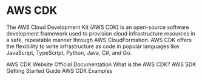 # AWS CDK

The AWS Cloud Development Kit (AWS CDK) is an open-source software development framework used to provision cloud infrastructure resources in a safe, repeatable manner through AWS CloudFormation. AWS CDK offers the flexibility to write infrastructure as code in popular languages like JavaScript, TypeScript, Python, Java, C#, and Go.

<BadgeLink badgeText='Official Website' colorScheme='blue' href='https://aws.amazon.com/cdk/'>AWS CDK Website</BadgeLink>
<BadgeLink badgeText='Official Documentation' colorScheme='blue' href='https://docs.aws.amazon.com/cdk/index.html'>Official Documentation</BadgeLink>
<BadgeLink badgeText='AWS CDK Explained' colorScheme='blue' href='https://docs.aws.amazon.com/cdk/v2/guide/home.html'>What is the AWS CDK?</BadgeLink>
<BadgeLink badgeText='Getting Started Guide' colorScheme='blue' href='https://docs.aws.amazon.com/cdk/v2/guide/getting_started.html'>AWS SDK Getting Started Guide</BadgeLink>
<BadgeLink badgeText='AWS CDK Examples' colorScheme='blue' href='https://github.com/aws-samples/aws-cdk-examples'>AWS CDK Examples</BadgeLink>
